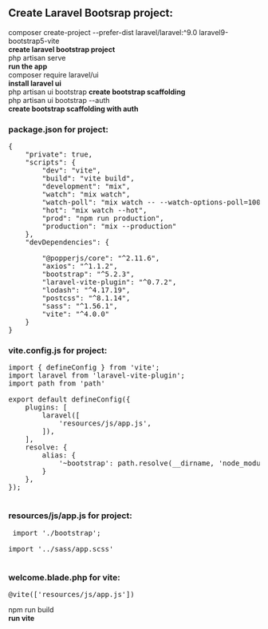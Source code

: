 ## Create Laravel Bootsrap project:

composer create-project --prefer-dist laravel/laravel:^9.0 laravel9-bootstrap5-vite </br>
**create laravel bootstrap project** </br>
php artisan serve </br>
**run the app** </br>
composer require laravel/ui </br>
**install laravel ui** </br>
php artisan ui bootstrap
**create bootstrap scaffolding** </br>
php artisan ui bootstrap --auth </br>
**create bootstrap scaffolding with auth** </br>
### package.json for project:
<pre>
{
    "private": true,
    "scripts": {
        "dev": "vite",
        "build": "vite build",
        "development": "mix",
        "watch": "mix watch",
        "watch-poll": "mix watch -- --watch-options-poll=1000",
        "hot": "mix watch --hot",
        "prod": "npm run production",
        "production": "mix --production"
    },
    "devDependencies": {
        
        "@popperjs/core": "^2.11.6",
        "axios": "^1.1.2",
        "bootstrap": "^5.2.3",
        "laravel-vite-plugin": "^0.7.2",
        "lodash": "^4.17.19",
        "postcss": "^8.1.14",
        "sass": "^1.56.1",
        "vite": "^4.0.0"
    }
}
</pre>
### vite.config.js for project:
<pre>
import { defineConfig } from 'vite';
import laravel from 'laravel-vite-plugin';
import path from 'path'

export default defineConfig({
    plugins: [
        laravel([
            'resources/js/app.js',
        ]),
    ],
    resolve: {
        alias: {
            '~bootstrap': path.resolve(__dirname, 'node_modules/bootstrap'),
        }
    },
});
 </pre>
 ### resources/js/app.js for project:
 <pre>
 import './bootstrap';

import '../sass/app.scss'
  </pre>

### welcome.blade.php for vite:
<pre>
@vite(['resources/js/app.js']) 
</pre>

npm run build </br>
**run vite**
